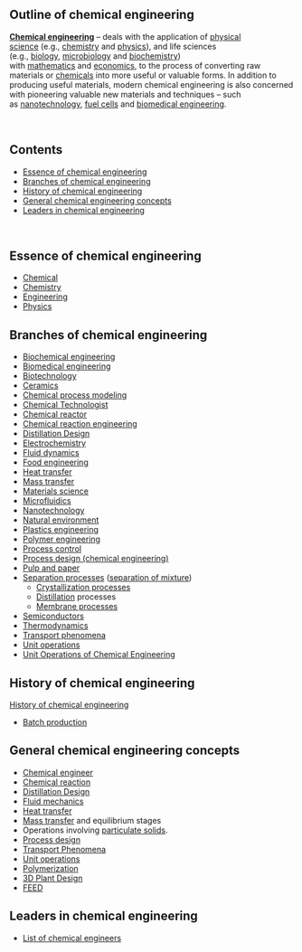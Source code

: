 <h2> Outline of chemical engineering</h2>

<p><strong><a title="Chemical engineering" href="https://en.wikipedia.org/wiki/Chemical_engineering">Chemical engineering</a></strong>&nbsp;&ndash; deals with the application of&nbsp;<a class="mw-redirect" title="Physical science" href="https://en.wikipedia.org/wiki/Physical_science">physical science</a>&nbsp;(e.g.,&nbsp;<a title="Chemistry" href="https://en.wikipedia.org/wiki/Chemistry">chemistry</a>&nbsp;and&nbsp;<a title="Physics" href="https://en.wikipedia.org/wiki/Physics">physics</a>), and life sciences (e.g.,&nbsp;<a title="Biology" href="https://en.wikipedia.org/wiki/Biology">biology</a>,&nbsp;<a title="Microbiology" href="https://en.wikipedia.org/wiki/Microbiology">microbiology</a>&nbsp;and&nbsp;<a title="Biochemistry" href="https://en.wikipedia.org/wiki/Biochemistry">biochemistry</a>) with&nbsp;<a title="Mathematics" href="https://en.wikipedia.org/wiki/Mathematics">mathematics</a>&nbsp;and&nbsp;<a title="Economics" href="https://en.wikipedia.org/wiki/Economics">economics</a>, to the process of converting raw materials or&nbsp;<a class="mw-redirect" title="Chemical" href="https://en.wikipedia.org/wiki/Chemical">chemicals</a>&nbsp;into more useful or valuable forms. In addition to producing useful materials, modern chemical engineering is also concerned with pioneering valuable new materials and techniques &ndash; such as&nbsp;<a title="Nanotechnology" href="https://en.wikipedia.org/wiki/Nanotechnology">nanotechnology</a>,&nbsp;<a class="mw-redirect" title="Fuel cells" href="https://en.wikipedia.org/wiki/Fuel_cells">fuel cells</a>&nbsp;and&nbsp;<a title="Biomedical engineering" href="https://en.wikipedia.org/wiki/Biomedical_engineering">biomedical engineering</a>.</p>
</br>

<h2 id="mw-toc-heading">Contents</h2>

<ul>
<li class="toclevel-1 tocsection-1"><a href="#Essence_of_chemical_engineering"><span class="toctext">Essence of chemical engineering</span></a></li>
<li class="toclevel-1 tocsection-2"><a href="#Branches_of_chemical_engineering"><span class="toctext">Branches of chemical engineering</span></a></li>
<li class="toclevel-1 tocsection-3"><a href="#History_of_chemical_engineering"><span class="toctext">History of chemical engineering</span></a></li>
<li class="toclevel-1 tocsection-4"><a href="#General_chemical_engineering_concepts"><span class="toctext">General chemical engineering concepts</span></a></li>
<li class="toclevel-1 tocsection-5"><a href="#Leaders_in_chemical_engineering"><span class="toctext">Leaders in chemical engineering</span></a></li>
</ul>
</br>
<h2><span id="Essence_of_chemical_engineering" class="mw-headline">Essence of chemical engineering</span></h2>
<ul>
<li><a title="Chemical substance" href="https://en.wikipedia.org/wiki/Chemical_substance">Chemical</a></li>
<li><a title="Chemistry" href="https://en.wikipedia.org/wiki/Chemistry">Chemistry</a></li>
<li><a title="Engineering" href="https://en.wikipedia.org/wiki/Engineering">Engineering</a></li>
<li><a title="Physics" href="https://en.wikipedia.org/wiki/Physics">Physics</a></li>
</ul>
<h2><span id="Branches_of_chemical_engineering" class="mw-headline">Branches of chemical engineering</span></h2>
<ul>
<li><a title="Biochemical engineering" href="https://en.wikipedia.org/wiki/Biochemical_engineering">Biochemical engineering</a></li>
<li><a title="Biomedical engineering" href="https://en.wikipedia.org/wiki/Biomedical_engineering">Biomedical engineering</a></li>
<li><a title="Biotechnology" href="https://en.wikipedia.org/wiki/Biotechnology">Biotechnology</a></li>
<li><a title="Ceramic" href="https://en.wikipedia.org/wiki/Ceramic">Ceramics</a></li>
<li><a title="Chemical process modeling" href="https://en.wikipedia.org/wiki/Chemical_process_modeling">Chemical process modeling</a></li>
<li><a class="mw-redirect" title="Chemical Technologist" href="https://en.wikipedia.org/wiki/Chemical_Technologist">Chemical Technologist</a></li>
<li><a title="Chemical reactor" href="https://en.wikipedia.org/wiki/Chemical_reactor">Chemical reactor</a></li>
<li><a title="Chemical reaction engineering" href="https://en.wikipedia.org/wiki/Chemical_reaction_engineering">Chemical reaction engineering</a></li>
<li><a title="Distillation Design" href="https://en.wikipedia.org/wiki/Distillation_Design">Distillation Design</a></li>
<li><a title="Electrochemistry" href="https://en.wikipedia.org/wiki/Electrochemistry">Electrochemistry</a></li>
<li><a title="Fluid dynamics" href="https://en.wikipedia.org/wiki/Fluid_dynamics">Fluid dynamics</a></li>
<li><a title="Food engineering" href="https://en.wikipedia.org/wiki/Food_engineering">Food engineering</a></li>
<li><a title="Heat transfer" href="https://en.wikipedia.org/wiki/Heat_transfer">Heat transfer</a></li>
<li><a title="Mass transfer" href="https://en.wikipedia.org/wiki/Mass_transfer">Mass transfer</a></li>
<li><a title="Materials science" href="https://en.wikipedia.org/wiki/Materials_science">Materials science</a></li>
<li><a title="Microfluidics" href="https://en.wikipedia.org/wiki/Microfluidics">Microfluidics</a></li>
<li><a title="Nanotechnology" href="https://en.wikipedia.org/wiki/Nanotechnology">Nanotechnology</a></li>
<li><a title="Natural environment" href="https://en.wikipedia.org/wiki/Natural_environment">Natural environment</a></li>
<li><a title="Plastics engineering" href="https://en.wikipedia.org/wiki/Plastics_engineering">Plastics engineering</a></li>
<li><a title="Polymer engineering" href="https://en.wikipedia.org/wiki/Polymer_engineering">Polymer engineering</a></li>
<li><a title="Process control" href="https://en.wikipedia.org/wiki/Process_control">Process control</a></li>
<li><a class="mw-redirect" title="Process design (chemical engineering)" href="https://en.wikipedia.org/wiki/Process_design_(chemical_engineering)">Process design (chemical engineering)</a></li>
<li><a class="mw-redirect" title="Pulp and paper" href="https://en.wikipedia.org/wiki/Pulp_and_paper">Pulp and paper</a></li>
<li><a title="Separation process" href="https://en.wikipedia.org/wiki/Separation_process">Separation processes</a>&nbsp;(<a class="mw-redirect" title="Separation of mixture" href="https://en.wikipedia.org/wiki/Separation_of_mixture">separation of mixture</a>)
<ul>
<li><a class="mw-redirect" title="Crystallization processes" href="https://en.wikipedia.org/wiki/Crystallization_processes">Crystallization processes</a></li>
<li><a title="Distillation" href="https://en.wikipedia.org/wiki/Distillation">Distillation</a>&nbsp;processes</li>
<li><a title="Membrane technology" href="https://en.wikipedia.org/wiki/Membrane_technology">Membrane processes</a></li>
</ul>
</li>
<li><a class="mw-redirect" title="Semiconductors" href="https://en.wikipedia.org/wiki/Semiconductors">Semiconductors</a></li>
<li><a title="Thermodynamics" href="https://en.wikipedia.org/wiki/Thermodynamics">Thermodynamics</a></li>
<li><a title="Transport phenomena" href="https://en.wikipedia.org/wiki/Transport_phenomena">Transport phenomena</a></li>
<li><a title="Unit operation" href="https://en.wikipedia.org/wiki/Unit_operation">Unit operations</a></li>
<li><a title="Unit Operations of Chemical Engineering" href="https://en.wikipedia.org/wiki/Unit_Operations_of_Chemical_Engineering">Unit Operations of Chemical Engineering</a></li>
</ul>
<h2><span id="History_of_chemical_engineering" class="mw-headline">History of chemical engineering</span></h2>
<p><a title="History of chemical engineering" href="https://en.wikipedia.org/wiki/History_of_chemical_engineering">History of chemical engineering</a></p>
<ul>
<li><a title="Batch production" href="https://en.wikipedia.org/wiki/Batch_production">Batch production</a></li>
</ul>
<h2><span id="General_chemical_engineering_concepts" class="mw-headline">General chemical engineering concepts</span></h2>
<ul>
<li><a title="Chemical engineer" href="https://en.wikipedia.org/wiki/Chemical_engineer">Chemical engineer</a></li>
<li><a title="Chemical reaction" href="https://en.wikipedia.org/wiki/Chemical_reaction">Chemical reaction</a></li>
<li><a title="Distillation Design" href="https://en.wikipedia.org/wiki/Distillation_Design">Distillation Design</a></li>
<li><a title="Fluid mechanics" href="https://en.wikipedia.org/wiki/Fluid_mechanics">Fluid mechanics</a></li>
<li><a title="Heat transfer" href="https://en.wikipedia.org/wiki/Heat_transfer">Heat transfer</a></li>
<li><a title="Mass transfer" href="https://en.wikipedia.org/wiki/Mass_transfer">Mass transfer</a>&nbsp;and equilibrium stages</li>
<li>Operations involving&nbsp;<a class="mw-redirect" title="Particulate" href="https://en.wikipedia.org/wiki/Particulate">particulate solids</a>.</li>
<li><a class="mw-redirect" title="Process design (chemical engineering)" href="https://en.wikipedia.org/wiki/Process_design_(chemical_engineering)">Process design</a></li>
<li><a class="mw-redirect" title="Transport Phenomena" href="https://en.wikipedia.org/wiki/Transport_Phenomena">Transport Phenomena</a></li>
<li><a class="mw-redirect" title="Unit operations" href="https://en.wikipedia.org/wiki/Unit_operations">Unit operations</a></li>
<li><a title="Polymerization" href="https://en.wikipedia.org/wiki/Polymerization">Polymerization</a></li>
<li><a class="new" title="3D Plant Design (page does not exist)" href="https://en.wikipedia.org/w/index.php?title=3D_Plant_Design&amp;action=edit&amp;redlink=1">3D Plant Design</a></li>
<li><a title="Front-end loading" href="https://en.wikipedia.org/wiki/Front-end_loading">FEED</a></li>
</ul>
<h2><span id="Leaders_in_chemical_engineering" class="mw-headline">Leaders in chemical engineering</span></h2>
<ul>
<li><a title="List of chemical engineers" href="https://en.wikipedia.org/wiki/List_of_chemical_engineers">List of chemical engineers</a></li>
</ul>
